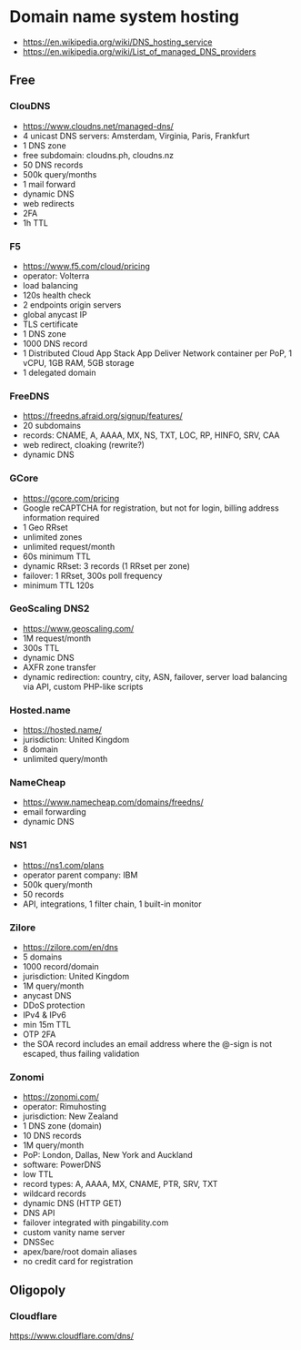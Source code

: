 # Domain name system hosting

* https://en.wikipedia.org/wiki/DNS_hosting_service
* https://en.wikipedia.org/wiki/List_of_managed_DNS_providers

## Free

### ClouDNS

* https://www.cloudns.net/managed-dns/
* 4 unicast DNS servers: Amsterdam, Virginia, Paris, Frankfurt
* 1 DNS zone
* free subdomain: cloudns.ph, cloudns.nz
* 50 DNS records
* 500k query/months
* 1 mail forward
* dynamic DNS
* web redirects
* 2FA
* 1h TTL

### F5

* https://www.f5.com/cloud/pricing
* operator: Volterra
* load balancing
* 120s health check
* 2 endpoints origin servers
* global anycast IP
* TLS certificate
* 1 DNS zone
* 1000 DNS record
* 1 Distributed Cloud App Stack App Deliver Network container per PoP, 1 vCPU, 1GB RAM, 5GB storage
* 1 delegated domain

### FreeDNS

* https://freedns.afraid.org/signup/features/
* 20 subdomains
* records: CNAME, A, AAAA, MX, NS, TXT, LOC, RP, HINFO, SRV, CAA
* web redirect, cloaking (rewrite?)
* dynamic DNS

### GCore

* https://gcore.com/pricing
* Google reCAPTCHA for registration, but not for login, billing address information required
* 1 Geo RRset
* unlimited zones
* unlimited request/month
* 60s minimum TTL
* dynamic RRset: 3 records (1 RRset per zone)
* failover: 1 RRset, 300s poll frequency
* minimum TTL 120s

### GeoScaling DNS2

* https://www.geoscaling.com/
* 1M request/month
* 300s TTL
* dynamic DNS
* AXFR zone transfer
* dynamic redirection: country, city, ASN, failover, server load balancing via API, custom PHP-like scripts

### Hosted.name

* https://hosted.name/
* jurisdiction: United Kingdom
* 8 domain
* unlimited query/month

### NameCheap

* https://www.namecheap.com/domains/freedns/
* email forwarding
* dynamic DNS

### NS1

* https://ns1.com/plans
* operator parent company: IBM
* 500k query/month
* 50 records
* API, integrations, 1 filter chain, 1 built-in monitor

### Zilore

* https://zilore.com/en/dns
* 5 domains
* 1000 record/domain
* jurisdiction: United Kingdom
* 1M query/month
* anycast DNS
* DDoS protection
* IPv4 & IPv6
* min 15m TTL
* OTP 2FA
* the SOA record includes an email address where the @-sign is not escaped, thus failing validation

### Zonomi

* https://zonomi.com/
* operator: Rimuhosting
* jurisdiction: New Zealand
* 1 DNS zone (domain)
* 10 DNS records
* 1M query/month
* PoP: London, Dallas, New York and Auckland
* software: PowerDNS
* low TTL
* record types: A, AAAA, MX, CNAME, PTR, SRV, TXT
* wildcard records
* dynamic DNS (HTTP GET)
* DNS API
* failover integrated with pingability.com
* custom vanity name server
* DNSSec
* apex/bare/root domain aliases
* no credit card for registration

## Oligopoly

### Cloudflare

https://www.cloudflare.com/dns/
